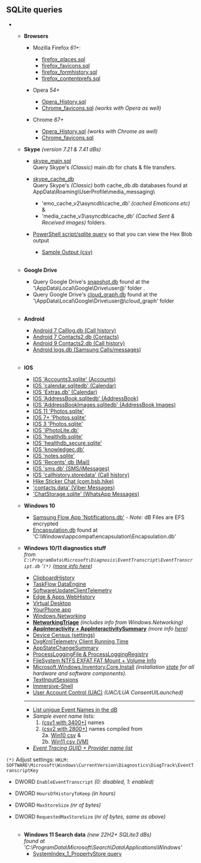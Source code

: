   ## SQLite queries ##
  -   
      - **Browsers**
        -  Mozilla Firefox *61+*:
            - [firefox_places.sql](https://github.com/kacos2000/queries/blob/master/firefox_places.sql) 
            - [firefox_favicons.sql](https://github.com/kacos2000/queries/blob/master/firefox_favicons.sql) 
            - [firefox_formhistory.sql](https://github.com/kacos2000/queries/blob/master/firefox_formhistory.sql) 
            - [firefox_contentprefs.sql](https://github.com/kacos2000/queries/blob/master/firefox_contentprefs.sql) 
      
        - Opera *54+*
          - [Opera_History.sql](https://github.com/kacos2000/queries/blob/master/Opera_History.sql)
          - [Chrome_favicons.sql](https://github.com/kacos2000/queries/blob/master/chrome_favicons.sql) *(works with Opera as well)*
      
        - Chrome *67+*
          - [Opera_History.sql](https://github.com/kacos2000/queries/blob/master/Opera_History.sql) *(works with Chrome as well)*
          - [Chrome_favicons.sql](https://github.com/kacos2000/queries/blob/master/chrome_favicons.sql)

      
       - **Skype**  *(version 7.21 & 7.41 dBs)*    
       
           - [skype_main.sql](https://github.com/kacos2000/queries/blob/master/skype_main_db.sql)<br>
             Query Skype's *(Classic)* main.db for chats & file transfers.<br>
             
           - [skype_cache_db](https://github.com/kacos2000/queries/blob/master/skype_cache_db.sql)<br>
             Query Skype's *(Classic)* both cache_db.db databases found at AppData\Roaming\UserProfile\media_messaging\ <br>
             - 'emo_cache_v2\asyncdb\cache_db'   *(cached Emoticons etc)* & <br> 
             - 'media_cache_v3\asyncdb\cache_db' *(Cached Sent & Received images)* folders.<br>
                     
           - [PowerShell script/sqlite query](https://github.com/kacos2000/queries/blob/master/cache_db.ps1) so that you can view the Hex Blob output<br>
             - [Sample Output (csv)](https://github.com/kacos2000/queries/blob/master/cache_db.csv)<br><br>


      - **Google Drive**   <br>     
           - Query Google Drive's [snapshot.db](https://github.com/kacos2000/queries/blob/master/GDrive_snapshot.sql) found at the '\AppData\Local\Google\Drive\user@' folder  .<br>
           - Query Google Drive's [cloud_graph.db](https://github.com/kacos2000/queries/blob/master/GDrive_cloudgraph.sql) found at the '\AppData\Local\Google\Drive\user@\cloud_graph' folder <br><br>
             
      - **Android**   <br>     
           - [Android 7 Calllog.db (Call history)](https://github.com/kacos2000/queries/blob/master/calllog_db.sql)<br>
           - [Android 7 Contacts2.db (Contacts)](https://github.com/kacos2000/queries/blob/master/contacts2.sql)<br>
           - [Android 9 Contacts2.db (Call history)](https://github.com/kacos2000/queries/blob/master/contacts2calls.sql)<br>
           - [Android logs.db (Samsung Calls/messages)](https://github.com/kacos2000/queries/blob/master/logs_db.sql)<br><br>
                   
      - **IOS**     <br>     
           - [IOS 'Accounts3.sqlite' (Accounts)](https://github.com/kacos2000/queries/blob/master/Accounts3_sqlite.sql)<br>
           - [IOS 'calendar.sqlitedb' (Calendar)](https://github.com/kacos2000/queries/blob/master/calendar_sqlitedb.sql)<br>
           - [IOS 'Extras.db' (Calendar)](https://github.com/kacos2000/queries/blob/master/calendar_extras.sql)<br>
           - [IOS 'AddressBook.sqlitedb' (AddressBook)](https://github.com/kacos2000/queries/blob/master/AddressBook_sqlite.sql)<br>
           - [IOS 'AddressBookImages.sqlitedb' (AddressBook Images)](https://github.com/kacos2000/queries/blob/master/AddressBookImages_sqlite.sql)<br>
           - [IOS 11 'Photos.sqlite'](https://github.com/kacos2000/queries/blob/master/Photos_sqlite11.sql)<br>
           - [IOS 7+ 'Photos.sqlite'](https://github.com/kacos2000/queries/blob/master/Photos_sqlite.sql)<br>
           - [IOS 3 'Photos.sqlite'](https://github.com/kacos2000/queries/blob/master/Photos_sqlite3.sql)<br>
           - [IOS 'iPhotoLite.db'](https://github.com/kacos2000/queries/blob/master/iPhotoLitedb.sql)<br>
           - [IOS 'healthdb.sqlite'](https://github.com/kacos2000/queries/blob/master/healthdb.sql)<br>
           - [IOS 'healthdb_secure.sqlite'](https://github.com/kacos2000/queries/blob/master/healthdb_secure.sql)<br>
           - [IOS 'knowledgec.db'](https://github.com/kacos2000/queries/blob/master/knowledgec_db.sql)<br>
           - [IOS 'notes.sqlite'](https://github.com/kacos2000/queries/blob/master/notes_sqlite.sql)<br>
           - [IOS 'Recents' db (Mail)](https://github.com/kacos2000/queries/blob/master/recents.sql)<br>
           - [IOS 'sms.db' (SMS/iMessages)](https://github.com/kacos2000/queries/blob/master/sms_db.sql)<br>
           - [IOS 'callhistory.storedata' (Call history)](https://github.com/kacos2000/queries/blob/master/callhistory_storedata.sql)<br> 
           - [Hike Sticker Chat (com.bsb.hike)](https://github.com/kacos2000/queries/blob/master/bsb_hike_messagesDB_sqlite.sql)<br>
           - ['contacts.data' (Viber Messages)](https://github.com/kacos2000/queries/blob/master/Viber_Contacts_Data_messages.sql)<br> 
           - ['ChatStorage.sqlite' (WhatsApp Messages)](https://github.com/kacos2000/queries/blob/master/WhatsApp_Chatstorage_sqlite.sql)<br> 
 
      - **Windows 10**     <br>   	 
        - [Samsung Flow App 'Notifications.db'](https://github.com/kacos2000/queries/blob/master/Samsung_Flow_Notifications_db.sql) - *Note:* dB Files are EFS encrypted <br>
        - [Encapsulation.db](https://github.com/kacos2000/Queries/blob/master/Encapsulationdb.sql) found at 'C:\Windows\appcompat\encapsulation\Encapsulation.db' <br> 

      - **Windows 10/11 diagnostics stuff**  
  *from `C:\ProgramData\Microsoft\Diagnosis\EventTranscript\EventTranscript.db` '`(*)` ([more info here](https://github.com/rathbuna/EventTranscript.db-Research))*  
        - [ClipboardHistory](https://github.com/kacos2000/Queries/blob/master/ClipboardHistory.Service.sql) <br>
        - [TaskFlow DataEngine](https://github.com/kacos2000/Queries/blob/master/TaskFlow.sql) <br>
        - [SoftwareUpdateClientTelemetry](https://github.com/kacos2000/Queries/blob/master/SoftwareUpdateClientTelemetry.sql) <br> 
        - [Edge & Apps WebHistory](https://github.com/kacos2000/Queries/blob/master/Microsoft.WebBrowser.sql) <br> 
        - [Virtual Desktop](https://github.com/kacos2000/Queries/blob/master/VirtualDesktop.sql) <br>
        - [YourPhone app](https://github.com/kacos2000/Queries/blob/master/MobilityExperience.YourPhone.sql) <br>
        - [Windows.Networking](https://github.com/kacos2000/Queries/blob/master/Windows.Networking.sql) <br>
        - [**NetworkingTriage**](https://github.com/kacos2000/Queries/blob/master/NetworkingTriage.sql)  *(includes info from Windows.Networking)*<br>
        - [**AppInteractivity + AppInteractivitySummary**](https://github.com/kacos2000/Queries/blob/master/AppInteractivity.sql)  *(more info [here](https://www.kroll.com/en/insights/publications/cyber/forensically-unpacking-eventtranscript/forensic-quick-wins-with-eventtranscript))*<br>
        - [Device Census (settings)](https://github.com/kacos2000/Queries/blob/master/Census.sql) <br>
        - [DxgKrnlTelemetry Client Running Time](https://github.com/kacos2000/Queries/blob/master/ClientRunningTime.sql) <br>
        - [AppStateChangeSummary](https://github.com/kacos2000/Queries/blob/master/AppStateChangeSummary.sql) <br>
        - [ProcessLoggingFile & ProcessLoggingRegistry](https://github.com/kacos2000/Queries/blob/master/ProcessLogging.sql) <br>
        - [FileSystem NTFS,EXFAT,FAT Mount + Volume Info](https://github.com/kacos2000/Queries/blob/master/FileSystem.Mount.sql) <br>
        - [Microsoft.Windows.Inventory.Core.Install](https://github.com/kacos2000/Queries/blob/master/Inventory.sql) *(installation [state](https://docs.microsoft.com/en-us/windows/privacy/basic-level-windows-diagnostic-events-and-fields-1709#microsoftwindowsinventorycoreinventoryapplicationadd) for all hardware and software components).* <br>
        - [TextInputSessions](https://github.com/kacos2000/Queries/blob/master/Text-InputSession.sql) <br>
        - [Immersive-Shell](https://github.com/kacos2000/Queries/blob/master/Immersive-Shell.sql) <br>
        - [User Account Control (UAC)](https://github.com/kacos2000/Queries/blob/master/UAC.sql) *(UAC/LUA ConsentUILaunched)*<br>
        - ----------
        - [List unigue Event Names in the dB](https://github.com/kacos2000/Queries/blob/master/EventTranscript_GetEventNameList.sql) <br>
        - *Sample event name lists:* <br> 
           1. [(csv1 with 3400+)](https://github.com/kacos2000/Queries/blob/master/full_event_names_large.csv) names <br> 
           2. [(csv2 with 2800+)](https://github.com/kacos2000/Queries/blob/master/full_event_names.csv) names compiled from <br> 
              2a. [Win10 csv](https://github.com/kacos2000/Queries/blob/master/full_event_names1.csv) & <br> 
              2b. [Win11 csv (VM)](https://github.com/kacos2000/Queries/blob/master/full_event_names2.csv) <br>
        - *[Event Tracing GUID + Provider name list](https://github.com/kacos2000/Queries/blob/master/providers.txt)*  <br> 

`(*)` Adjust settings:
`HKLM: SOFTWARE\Microsoft\Windows\CurrentVersion\Diagnostics\DiagTrack\EventTranscriptKey`
   - DWORD `EnableEventTranscript` *(0: disabled, 1: enabled)*
   - DWORD `HoursOfHistoryToKeep` *(in hours)*
   - DWORD `MaxStoreSize` *(nr of bytes)*
   - DWORD `RequestedMaxStoreSize` *(nr of bytes, same as above)*
   <br><br>


      - **Windows 11 Search data** *(new 22H2+ SQLite3 dBs)*<br>
        *found at 'C:\ProgramData\Microsoft\Search\Data\Applications\Windows'*<br>
        - [SystemIndex_1_PropertyStore query](https://github.com/kacos2000/Queries/blob/master/Win_Search_PropertyStore.sql)
